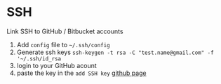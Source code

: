 # SSH

Link SSH to GitHub / Bitbucket accounts

1. Add `config` file to `~/.ssh/config`
2. Generate ssh keys `ssh-keygen -t rsa -C "test.name@gmail.com" -f '~/.ssh/id_rsa`
3. login to your GitHub acount
4. paste the key in the `add SSH key` [github page](https://github.com/settings/ssh)